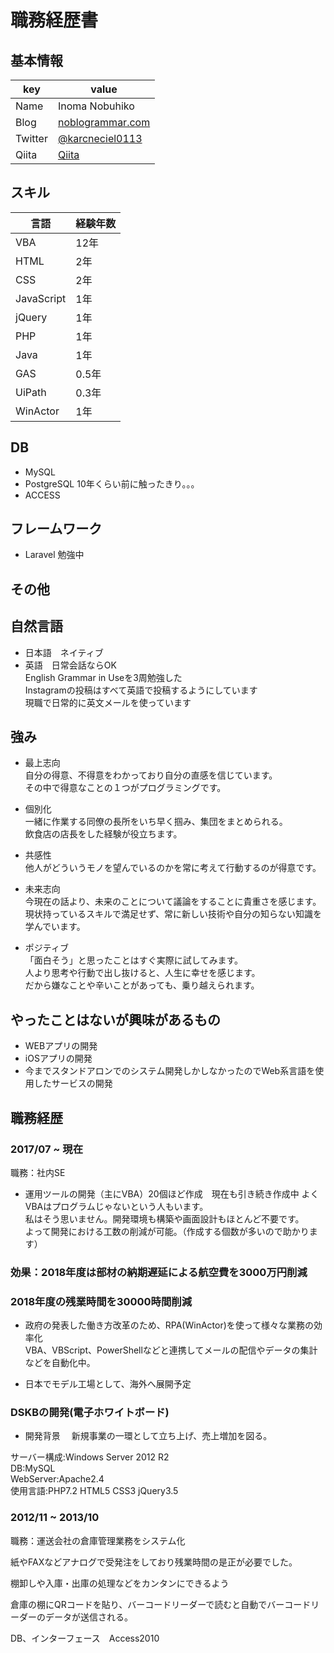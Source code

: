 # 職務経歴書

## 基本情報

|key|value|
|---|-----|
|Name|Inoma Nobuhiko|
|Blog|[noblogrammar.com](https://noblogrammar.com/)|
|Twitter|[@karcneciel0113](https://twitter.com/karcenciel0113)|
|Qiita|[Qiita](https://qiita.com/karcenciel0113)|



## スキル
|言語|経験年数|
|-----|-----|
|VBA|12年|
|HTML|2年|
|CSS|2年|
|JavaScript|1年|
|jQuery|1年|
|PHP|1年| 
|Java|1年|
|GAS|0.5年|
|UiPath|0.3年|
|WinActor|1年|


## DB
- MySQL
- PostgreSQL 10年くらい前に触ったきり。。。
- ACCESS


## フレームワーク
- Laravel 勉強中

## その他


## 自然言語
- 日本語　ネイティブ  
- 英語　日常会話ならOK  
 English Grammar in Useを3周勉強した  
 Instagramの投稿はすべて英語で投稿するようにしています  
 現職で日常的に英文メールを使っています  


## 強み
- 最上志向  
自分の得意、不得意をわかっており自分の直感を信じています。  
その中で得意なことの１つがプログラミングです。　
　
- 個別化  
一緒に作業する同僚の長所をいち早く掴み、集団をまとめられる。  
飲食店の店長をした経験が役立ちます。

- 共感性  
他人がどういうモノを望んでいるのかを常に考えて行動するのが得意です。  

- 未来志向  
今現在の話より、未来のことについて議論をすることに貴重さを感じます。  
現状持っているスキルで満足せず、常に新しい技術や自分の知らない知識を学んでいます。

- ポジティブ  
「面白そう」と思ったことはすぐ実際に試してみます。  
人より思考や行動で出し抜けると、人生に幸せを感じます。  
だから嫌なことや辛いことがあっても、乗り越えられます。  

 

## やったことはないが興味があるもの
- WEBアプリの開発
- iOSアプリの開発
- 今までスタンドアロンでのシステム開発しかしなかったのでWeb系言語を使用したサービスの開発


## 職務経歴

### 2017/07 ~ 現在

職務：社内SE

- 運用ツールの開発（主にVBA）20個ほど作成　現在も引き続き作成中
よくVBAはプログラムじゃないという人もいます。    
私はそう思いません。開発環境も構築や画面設計もほとんど不要です。  
よって開発における工数の削減が可能。（作成する個数が多いので助かります）


### 効果：2018年度は部材の納期遅延による航空費を3000万円削減
### 2018年度の残業時間を30000時間削減

- 政府の発表した働き方改革のため、RPA(WinActor)を使って様々な業務の効率化  
VBA、VBScript、PowerShellなどと連携してメールの配信やデータの集計などを自動化中。  

- 日本でモデル工場として、海外へ展開予定

### DSKBの開発(電子ホワイトボード)
- 開発背景
　新規事業の一環として立ち上げ、売上増加を図る。
 
サーバー構成:Windows Server 2012 R2  
DB:MySQL  
WebServer:Apache2.4  
使用言語:PHP7.2 HTML5 CSS3 jQuery3.5




### 2012/11 ~ 2013/10 

職務：運送会社の倉庫管理業務をシステム化

紙やFAXなどアナログで受発注をしており残業時間の是正が必要でした。

棚卸しや入庫・出庫の処理などをカンタンにできるよう  

倉庫の棚にQRコードを貼り、バーコードリーダーで読むと自動でバーコードリーダーのデータが送信される。

DB、インターフェース　Access2010






 
